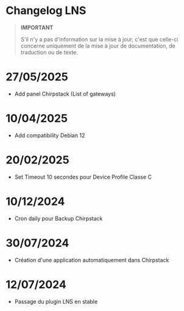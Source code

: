 # Changelog LNS

>**IMPORTANT**
>
>S'il n'y a pas d'information sur la mise à jour, c'est que celle-ci concerne uniquement de la mise à jour de documentation, de traduction ou de texte.

# 27/05/2025

- Add panel Chirpstack (List of gateways)

# 10/04/2025

- Add compatibility Debian 12

# 20/02/2025

- Set Timeout 10 secondes pour Device Profile Classe C

# 10/12/2024

- Cron daily pour Backup Chirpstack

# 30/07/2024

- Création d'une application automatiquement dans Chirpstack

# 12/07/2024

- Passage du plugin LNS en stable